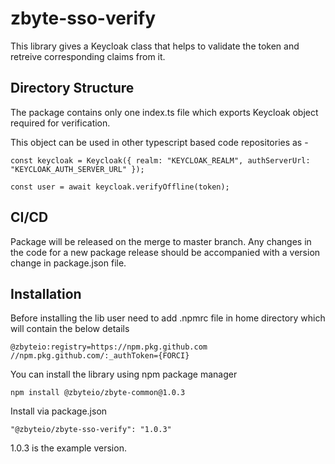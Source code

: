 # zbyte-sso-verify

This library gives a Keycloak class that helps to validate the token and retreive corresponding claims from it.

## Directory Structure

The package contains only one index.ts file which exports Keycloak object required for verification.

This object can be used in other typescript based code repositories as -

```
const keycloak = Keycloak({ realm: "KEYCLOAK_REALM", authServerUrl: "KEYCLOAK_AUTH_SERVER_URL" });

const user = await keycloak.verifyOffline(token);
```

## CI/CD

Package will be released on the merge to master branch. Any changes in the code for a new package release should be accompanied with a version change in package.json file.

## Installation

Before installing the lib user need to add .npmrc file in home directory which will contain the below details

```
@zbyteio:registry=https://npm.pkg.github.com
//npm.pkg.github.com/:_authToken={FORCI}
```
You can install the library using npm package manager
```
npm install @zbyteio/zbyte-common@1.0.3
```
Install via package.json
```
"@zbyteio/zbyte-sso-verify": "1.0.3"
```
1.0.3 is the example version.